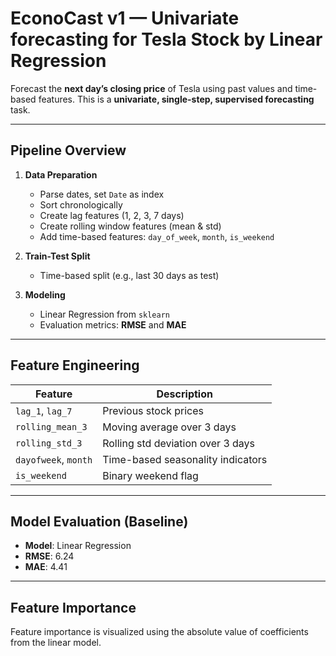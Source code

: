 # EconoCast v1 — Univariate forecasting for Tesla Stock by Linear Regression


Forecast the **next day’s closing price** of Tesla using past values and time-based features. This is a **univariate, single-step, supervised forecasting** task.

---

##  Pipeline Overview

1. **Data Preparation**
   - Parse dates, set `Date` as index
   - Sort chronologically
   - Create lag features (1, 2, 3, 7 days)
   - Create rolling window features (mean & std)
   - Add time-based features: `day_of_week`, `month`, `is_weekend`

2. **Train-Test Split**
   - Time-based split (e.g., last 30 days as test)

3. **Modeling**
   - Linear Regression from `sklearn`
   - Evaluation metrics: **RMSE** and **MAE**

---

##  Feature Engineering

| Feature             | Description                                 |
|---------------------|---------------------------------------------|
| `lag_1`, `lag_7`    | Previous stock prices                       |
| `rolling_mean_3`    | Moving average over 3 days                  |
| `rolling_std_3`     | Rolling std deviation over 3 days           |
| `dayofweek`, `month`| Time-based seasonality indicators           |
| `is_weekend`        | Binary weekend flag                         |

---

##  Model Evaluation (Baseline)

- **Model**: Linear Regression
- **RMSE**: 6.24
- **MAE**: 4.41

---

##  Feature Importance

Feature importance is visualized using the absolute value of coefficients from the linear model.
